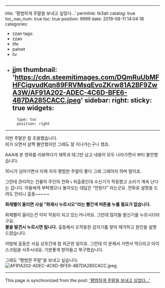 
---
title: '평범하게 주말을 보내고 싶었다...'
permlink: tk3ah
catalog: true
toc_nav_num: true
toc: true
position: 9999
date: 2019-08-11 14:04:18
categories:
- zzan
tags:
- zzan
- life
- palnet
- liv
- jjm
thumbnail: 'https://cdn.steemitimages.com/DQmRuUbMFHFCigvudKqn89FRVMsqEvoZKrw81A2BF9ZwA3W/AF91A202-ADEC-4C6D-BFE6-4B7DA285CACC.jpeg'
sidebar:
    right:
        sticky: true
widgets:
    -
        type: toc
        position: right
---


이번 주말은 참 조용했습니다.  
비가 오면서 살짝 불안했지만 그래도  잘 지나가는구나 했죠. 

AAA에 본 영화를 리뷰하다가 재목과 테그만 남고 
내용이 모두 나라가면서 부터 불안했습니다.  

10시가 넘어가면서 이제 자자 평범한 주말이 좋다 그래 그래야지 하며 말이죠.  

그런데 관리하는 건물의 주인의 전화 📞 
외출중인데 수신기가 작동했고 소리가 계속 난다는 겁니다. 
아들에게 부탁했으나 돌아오는 대답은 “안된다” 라는군요. 
전화로 설명을 드려도 안되니 
출동~~~~~

**화재벨이 울리면 사실 “화재시 누르시오”라는 빨간색 버튼을 누를 필요가 없습니다.** 

화재벨이 울리는건 이미 작동이 되고 있는거니까요.  그런데 많이들 발신기를 누르시더라구요.  
**불을 발견시 누르시면 됩니다.**
출동해서 오작동한 감지기를 찾아 제거하고 원인을 설명드렸습니다. 

야밤에 출동은 사실 상호간에 참 피곤한 일이죠.  그런데 이 분께서 가면서 먹으라고 아이스크림을 사주시네요. 기분좋게 받아들고 복구했습니다. 

그래도 “평범한 주말”을 보내고 싶습니다. 
![AF91A202-ADEC-4C6D-BFE6-4B7DA285CACC.jpeg](https://cdn.steemitimages.com/DQmRuUbMFHFCigvudKqn89FRVMsqEvoZKrw81A2BF9ZwA3W/AF91A202-ADEC-4C6D-BFE6-4B7DA285CACC.jpeg)

- - -

This page is synchronized from the post: ['평범하게 주말을 보내고 싶었다...'](https://steemit.com/@kingbit/tk3ah)
